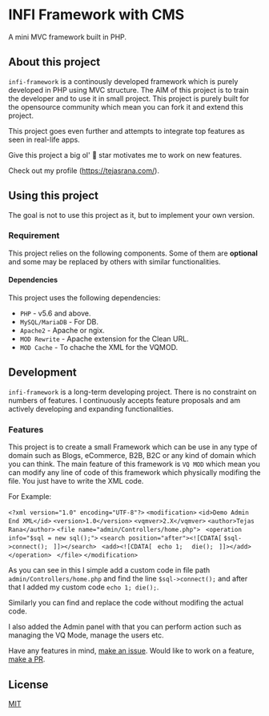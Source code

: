 # INFI Framework with CMS

A mini MVC framework built in PHP.

## About this project

`infi-framework` is a continously developed framework which is purely developed in PHP using MVC structure. The AIM of this project is to train the developer and to use it in small project. This project is purely built for the opensource community which mean you can fork it and extend this project.

This project goes even further and attempts to integrate top features as seen in real-life apps.

Give this project a big ol' 🌟 star motivates me to work on new features.

Check out my profile (https://tejasrana.com/).

## Using this project

The goal is not to use this project as it, but to implement your own version.

### Requirement

This project relies on the following components. Some of them are **optional** and some may be replaced by others with similar functionalities.

#### Dependencies

This project uses the following dependencies:

- `PHP` - v5.6 and above.
- `MySQL/MariaDB` - For DB.
- `Apache2` - Apache or ngix.
- `MOD Rewrite` - Apache extension for the Clean URL.
- `MOD Cache` - To chache the XML for the VQMOD.

## Development

`infi-framework` is a long-term developing project. There is no constraint on numbers of features. I continuously accepts feature proposals and am actively developing and expanding functionalities.

### Features

This project is to create a small Framework which can be use in any type of domain such as Blogs, eCommerce, B2B, B2C or any kind of domain which you can think. The main feature of this framework is `VQ MOD` which mean you can modify any line of code of this framework which physically modifing the file. You just have to write the XML code. 

For Example:

`<?xml version="1.0" encoding="UTF-8"?>`
`<modification>`
    `<id>Demo Admin End XML</id>`
    `<version>1.0</version>`
    `<vqmver>2.X</vqmver>`
    `<author>Tejas Rana</author>`
    `<file name="admin/Controllers/home.php">`
       ` <operation info="$sql = new sql();">`
           `<search position="after"><![CDATA[`
        `$sql->connect();`
           ` ]]></search>`
           ` <add><![CDATA[`
           ` echo 1;`
            `  die();`
           ` ]]></add>`
      `  </operation>`
   ` </file>`
`</modification>`

As you can see in this I simple add a custom code in file path `admin/Controllers/home.php` and find the line `$sql->connect();` and after that I added my custom code `echo 1; die();`.

Similarly you can find and replace the code without modifing the actual code. 

I also added the Admin panel with that you can perform action such as managing the VQ Mode, manage the users etc.

Have any features in mind, [make an issue](https://github.com/tejasrana95/infi-framework/issues). Would like to work on a feature, [make a PR](https://github.com/tejasrana95/infi-framework/pulls).

## License

[MIT](LICENSE)